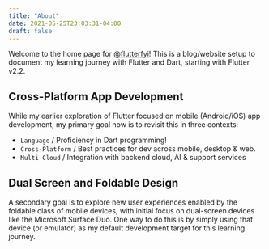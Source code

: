 ```yaml
---
title: "About"
date: 2021-05-25T23:03:31-04:00
draft: false
---
```


Welcome to the home page for [@flutterfyi](https://flutter.fyi)! This is a blog/website setup to document my learning journey with Flutter and Dart, starting with Flutter v2.2. 

## Cross-Platform App Development
While my earlier exploration of Flutter focused on mobile (Android/iOS) app development, my primary goal now is to revisit this in three contexts:

 * `Language` / Proficiency in Dart programming!
 * `Cross-Platform` / Best practices for dev across mobile, desktop & web.
 * `Multi-Cloud` / Integration with backend cloud, AI & support services

 ## Dual Screen and Foldable Design

 A secondary goal is to explore new user experiences enabled by the foldable class of mobile devices, with initial focus on dual-screen devices like the Microsoft Surface Duo. One way to do this is by simply using that device (or emulator) as my default development target for this learning journey.